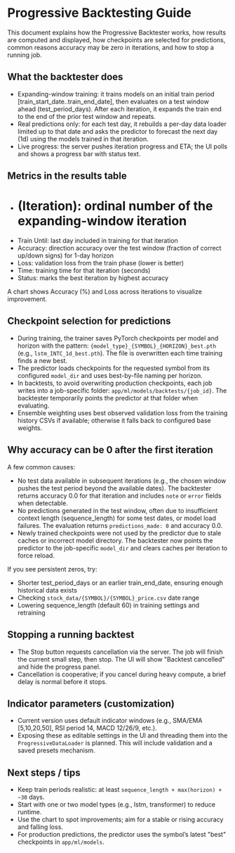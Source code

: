 # Progressive Backtesting Guide

This document explains how the Progressive Backtester works, how results are computed and displayed, how checkpoints are selected for predictions, common reasons accuracy may be zero in iterations, and how to stop a running job.

## What the backtester does

- Expanding-window training: it trains models on an initial train period [train_start_date..train_end_date], then evaluates on a test window ahead (test_period_days). After each iteration, it expands the train end to the end of the prior test window and repeats.
- Real predictions only: for each test day, it rebuilds a per-day data loader limited up to that date and asks the predictor to forecast the next day (1d) using the models trained in that iteration.
- Live progress: the server pushes iteration progress and ETA; the UI polls and shows a progress bar with status text.

## Metrics in the results table

- # (Iteration): ordinal number of the expanding-window iteration
- Train Until: last day included in training for that iteration
- Accuracy: direction accuracy over the test window (fraction of correct up/down signs) for 1-day horizon
- Loss: validation loss from the train phase (lower is better)
- Time: training time for that iteration (seconds)
- Status: marks the best iteration by highest accuracy

A chart shows Accuracy (%) and Loss across iterations to visualize improvement.

## Checkpoint selection for predictions

- During training, the trainer saves PyTorch checkpoints per model and horizon with the pattern: `{model_type}_{SYMBOL}_{HORIZON}_best.pth` (e.g., `lstm_INTC_1d_best.pth`). The file is overwritten each time training finds a new best.
- The predictor loads checkpoints for the requested symbol from its configured `model_dir` and uses best-by-file naming per horizon.
- In backtests, to avoid overwriting production checkpoints, each job writes into a job-specific folder: `app/ml/models/backtests/{job_id}`. The backtester temporarily points the predictor at that folder when evaluating.
- Ensemble weighting uses best observed validation loss from the training history CSVs if available; otherwise it falls back to configured base weights.

## Why accuracy can be 0 after the first iteration

A few common causes:
- No test data available in subsequent iterations (e.g., the chosen window pushes the test period beyond the available dates). The backtester returns accuracy 0.0 for that iteration and includes `note` or `error` fields when detectable.
- No predictions generated in the test window, often due to insufficient context length (sequence_length) for some test dates, or model load failures. The evaluation returns `predictions_made: 0` and accuracy 0.0.
- Newly trained checkpoints were not used by the predictor due to stale caches or incorrect model directory. The backtester now points the predictor to the job-specific `model_dir` and clears caches per iteration to force reload.

If you see persistent zeros, try:
- Shorter test_period_days or an earlier train_end_date, ensuring enough historical data exists
- Checking `stock_data/{SYMBOL}/{SYMBOL}_price.csv` date range
- Lowering sequence_length (default 60) in training settings and retraining

## Stopping a running backtest

- The Stop button requests cancellation via the server. The job will finish the current small step, then stop. The UI will show "Backtest cancelled" and hide the progress panel.
- Cancellation is cooperative; if you cancel during heavy compute, a brief delay is normal before it stops.

## Indicator parameters (customization)

- Current version uses default indicator windows (e.g., SMA/EMA [5,10,20,50], RSI period 14, MACD 12/26/9, etc.).
- Exposing these as editable settings in the UI and threading them into the `ProgressiveDataLoader` is planned. This will include validation and a saved presets mechanism.

## Next steps / tips

- Keep train periods realistic: at least `sequence_length + max(horizon) + ~30` days.
- Start with one or two model types (e.g., lstm, transformer) to reduce runtime.
- Use the chart to spot improvements; aim for a stable or rising accuracy and falling loss.
- For production predictions, the predictor uses the symbol’s latest "best" checkpoints in `app/ml/models`.
